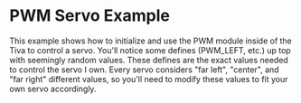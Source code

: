 PWM Servo Example
============================

This example shows how to initialize and use the PWM module inside of the Tiva to control a servo. You'll notice some defines (PWM_LEFT, etc.) up top with seemingly random values. These defines are the exact values needed to control the servo I own. Every servo considers "far left", "center", and "far right" different values, so you'll need to modify these values to fit your own servo accordingly.